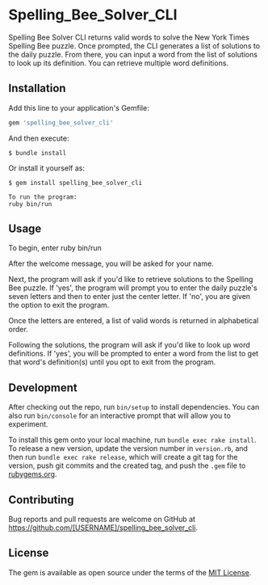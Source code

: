 # Spelling_Bee_Solver_CLI

Spelling Bee Solver CLI returns valid words to solve the New York Times Spelling Bee puzzle. Once prompted, the CLI generates a list of solutions to the daily puzzle. From there, you can input a word from the list of solutions to look up its definition. You can retrieve multiple word definitions. 

## Installation

Add this line to your application's Gemfile:

```ruby
gem 'spelling_bee_solver_cli'
```

And then execute:

    $ bundle install

Or install it yourself as:

    $ gem install spelling_bee_solver_cli

    To run the program:
    ruby bin/run

## Usage

To begin, enter ruby bin/run

After the welcome message, you will be asked for your name.

Next, the program will ask if you'd like to retrieve solutions to the Spelling Bee puzzle. If 'yes', the program will prompt you to enter the daily puzzle's seven letters and then to enter just the center letter. If 'no', you are given the option to exit the program. 

Once the letters are entered, a list of valid words is returned in alphabetical order.

Following the solutions, the program will ask if you'd like to look up word definitions. If 'yes', you will be prompted to enter a word from the list to get that word's definition(s) until you opt to exit from the program.  

## Development

After checking out the repo, run `bin/setup` to install dependencies. You can also run `bin/console` for an interactive prompt that will allow you to experiment.

To install this gem onto your local machine, run `bundle exec rake install`. To release a new version, update the version number in `version.rb`, and then run `bundle exec rake release`, which will create a git tag for the version, push git commits and the created tag, and push the `.gem` file to [rubygems.org](https://rubygems.org).

## Contributing

Bug reports and pull requests are welcome on GitHub at https://github.com/[USERNAME]/spelling_bee_solver_cli.

## License

The gem is available as open source under the terms of the [MIT License](https://opensource.org/licenses/MIT).
